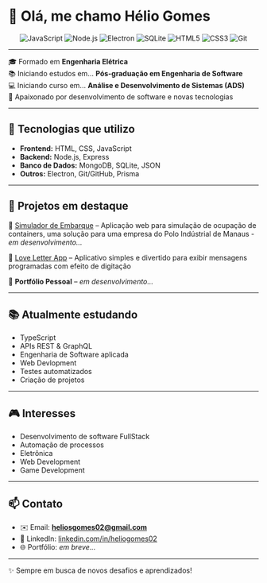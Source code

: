 # 👋 Olá, me chamo Hélio Gomes

<div align="center">
  
![JavaScript](https://img.shields.io/badge/JavaScript-F7DF1E?style=for-the-badge&logo=javascript&logoColor=000)
![Node.js](https://img.shields.io/badge/Node.js-339933?style=for-the-badge&logo=node.js&logoColor=fff)
![Electron](https://img.shields.io/badge/Electron-47848F?style=for-the-badge&logo=electron&logoColor=fff)
![SQLite](https://img.shields.io/badge/SQLite-003B57?style=for-the-badge&logo=sqlite&logoColor=fff)
![HTML5](https://img.shields.io/badge/HTML5-E34F26?style=for-the-badge&logo=html5&logoColor=fff)
![CSS3](https://img.shields.io/badge/CSS3-1572B6?style=for-the-badge&logo=css3&logoColor=fff)
![Git](https://img.shields.io/badge/Git-F05032?style=for-the-badge&logo=git&logoColor=fff)

</div>

---

🎓 Formado em **Engenharia Elétrica**  
📚 Iniciando estudos em... **Pós-graduação em Engenharia de Software**  
💻 Iniciando curso em... **Análise e Desenvolvimento de Sistemas (ADS)**  
🚀 Apaixonado por desenvolvimento de software e novas tecnologias  

---

## 🚀 Tecnologias que utilizo
- **Frontend:** HTML, CSS, JavaScript  
- **Backend:** Node.js, Express  
- **Banco de Dados:** MongoDB, SQLite, JSON  
- **Outros:** Electron, Git/GitHub, Prisma  

---

## 📌 Projetos em destaque
🔹 [Simulador de Embarque](https://github.com/HelioGomesz/Simulador-de-Embarque) – Aplicação web para simulação de ocupação de containers, uma solução para uma empresa do Polo Indústrial de Manaus - *em desenvolvimento...*

🔹 [Love Letter App](https://github.com/HelioGomesz/Love-Letter-App) – Aplicativo simples e divertido para exibir mensagens programadas com efeito de digitação 


🔹 **Portfólio Pessoal** – *em desenvolvimento...*  

---

## 📚 Atualmente estudando
- TypeScript
- APIs REST & GraphQL
- Engenharia de Software aplicada
- Web Devlopment
- Testes automatizados
- Criação de projetos

---

## 🎮 Interesses
- Desenvolvimento de software FullStack 
- Automação de processos
- Eletrônica
- Web Development 
- Game Development  

---

## 📫 Contato
- ✉️ Email: **heliosgomes02@gmail.com**  
- 💼 LinkedIn: [linkedin.com/in/heliogomes02](https://www.linkedin.com/in/heliogomes02) 
- 🌐 Portfólio: *em breve...*  

---

✨ Sempre em busca de novos desafios e aprendizados!
